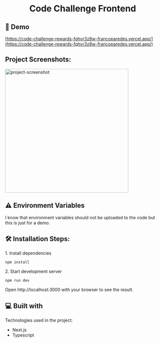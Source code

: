 <h1 align="center" id="title">Code Challenge Frontend</h1>

<h2>🚀 Demo</h2>

[https://code-challenge-rewards-fqhvr3z8w-francoparedes.vercel.app/](https://code-challenge-rewards-fqhvr3z8w-francoparedes.vercel.app/)

<h2>Project Screenshots:</h2>

<img src="https://res.cloudinary.com/djlgdovna/image/upload/v1694718710/Screenshot_at_Sep_14_21-11-33_h3uz7b.png" alt="project-screenshot" width="400" height="400/">

<h2>⚠️ Environment Variables</h2>

I know that environment variables should not be uploaded to the code but this is just for a demo.

<h2>🛠️ Installation Steps:</h2>

<p>1. Install dependencies</p>

```
npm install
```

<p>2. Start development server</p>

```
npm run dev
```

Open http://localhost:3000 with your browser to see the result.

<h2>💻 Built with</h2>

Technologies used in the project:

- Next.js
- Typescript
